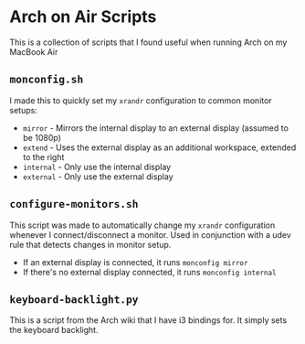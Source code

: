 # Arch on Air Scripts

This is a collection of scripts that I found useful when running Arch on my MacBook Air

## `monconfig.sh`

I made this to quickly set my `xrandr` configuration to common monitor setups:

- `mirror` - Mirrors the internal display to an external display (assumed to be 1080p)
- `extend` - Uses the external display as an additional workspace, extended to the right
- `internal` - Only use the internal display
- `external` - Only use the external display

## `configure-monitors.sh`

This script was made to automatically change my `xrandr` configuration whenever I connect/disconnect a monitor.
Used in conjunction with a udev rule that detects changes in monitor setup.

- If an external display is connected, it runs `monconfig mirror`
- If there's no external display connected, it runs `monconfig internal`

## `keyboard-backlight.py`

This is a script from the Arch wiki that I have i3 bindings for. It simply sets the keyboard backlight.
